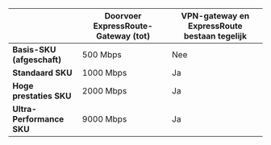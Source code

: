 |  | **Doorvoer ExpressRoute-Gateway (tot)** | **VPN-gateway en ExpressRoute bestaan tegelijk** |
| --- | --- | --- |
| **Basis-SKU (afgeschaft)** |500 Mbps |Nee |
| **Standaard SKU** |1000 Mbps |Ja |
| **Hoge prestaties SKU** |2000 Mbps |Ja |
| **Ultra-Performance SKU** |9000 Mbps |Ja |

